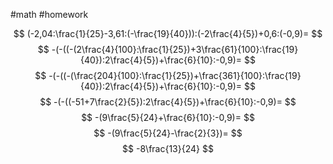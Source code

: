 #math #homework 

$$
(-2,04:\frac{1}{25}-3,61:(-\frac{19}{40})):(-2\frac{4}{5})+0,6:(-0,9)=
$$
$$
-(-((-(2\frac{4}{100}:\frac{1}{25})+3\frac{61}{100}:\frac{19}{40}):2\frac{4}{5})+\frac{6}{10}:-0,9)=
$$
$$
-(-((-(\frac{204}{100}:\frac{1}{25})+\frac{361}{100}:\frac{19}{40}):2\frac{4}{5})+\frac{6}{10}:-0,9)=
$$
$$
-(-((-51+7\frac{2}{5}):2\frac{4}{5})+\frac{6}{10}:-0,9)=
$$
$$
-(9\frac{5}{24}+\frac{6}{10}:-0,9)=
$$
$$
-(9\frac{5}{24}-\frac{2}{3})=
$$
$$
-8\frac{13}{24}
$$
